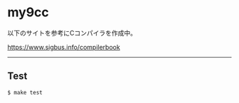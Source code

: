 # my9cc

以下のサイトを参考にCコンパイラを作成中。

https://www.sigbus.info/compilerbook

---

## Test

```
$ make test
```
